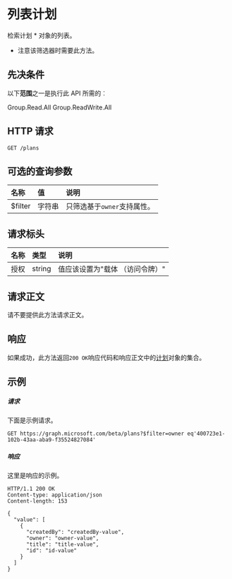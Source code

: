 # <a name="list-plans"></a>列表计划

检索计划 * 对象的列表。

* 注意该筛选器时需要此方法。

## <a name="prerequisites"></a>先决条件
以下**范围**之一是执行此 API 所需的︰
 
Group.Read.All Group.ReadWrite.All

## <a name="http-request"></a>HTTP 请求
<!-- { "blockType": "ignored" } -->
```http
GET /plans
```
## <a name="optional-query-parameters"></a>可选的查询参数
|名称|值|说明|
|:---------------|:--------|:-------|
|$filter|字符串|只筛选基于`owner`支持属性。 |

## <a name="request-headers"></a>请求标头
| 名称       | 类型 | 说明|
|:-----------|:------|:----------|
| 授权  | string  | 值应该设置为"载体 （访问令牌）" |

## <a name="request-body"></a>请求正文
请不要提供此方法请求正文。
## <a name="response"></a>响应
如果成功，此方法返回`200 OK`响应代码和响应正文中的[计划](../resources/plan.md)对象的集合。
## <a name="example"></a>示例
##### <a name="request"></a>请求
下面是示例请求。
<!-- { "blockType": "ignored" } -->
```http
GET https://graph.microsoft.com/beta/plans?$filter=owner eq'400723e1-102b-43aa-aba9-f35524827084'
```
##### <a name="response"></a>响应
这里是响应的示例。 
<!-- { "blockType": "ignored" } -->
```http
HTTP/1.1 200 OK
Content-type: application/json
Content-length: 153

{
  "value": [
    {
      "createdBy": "createdBy-value",
      "owner": "owner-value",
      "title": "title-value",
      "id": "id-value"
    }
  ]
}
```

<!-- uuid: 8fcb5dbc-d5aa-4681-8e31-b001d5168d79
2015-10-25 14:57:30 UTC -->
<!-- {
  "type": "#page.annotation",
  "description": "List plans",
  "keywords": "",
  "section": "documentation",
  "tocPath": ""
}-->

